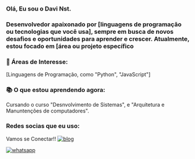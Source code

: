 ### Olá, Eu sou o Davi Nst. 

### Desenvolvedor apaixonado por [linguagens de programação ou tecnologias que você usa], sempre em busca de novos desafios e oportunidades para aprender e crescer. Atualmente, estou focado em [área ou projeto específico


### 🔬 Áreas de Interesse:

[Linguagens de Programação, como "Python", "JavaScript"]

### 📚 O que estou aprendendo agora:
Cursando o curso "Desnvolvimento de Sistemas", e "Arquitetura e Manuntençôes de computadores".



### Redes socias que eu uso:
Vamos se Conectar!!
[![blog](https://img.shields.io/badge/Instagram-E4405F?style=for-the-badge&logo=instagram&logoColor=white)](https://www.instagram.com/dav.l_?igsh=MXJ5NXFrdm8wNGltcw==)

[![whatsapp](https://img.shields.io/badge/WhatsApp-25D366?style=for-the-badge&logo=whatsapp&logoColor=white)](https://api.whatsapp.com/send?phone=5585992003469)
